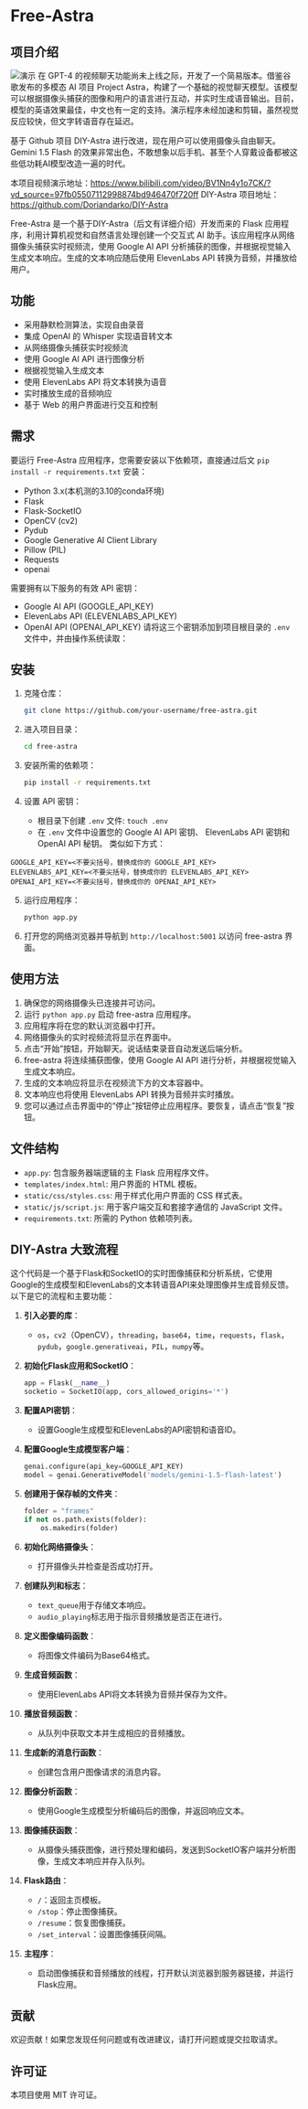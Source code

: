 
# Free-Astra

## 项目介绍
![演示](./frames/演示.png)
在 GPT-4 的视频聊天功能尚未上线之际，开发了一个简易版本。借鉴谷歌发布的多模态 AI 项目 Project Astra，构建了一个基础的视觉聊天模型。该模型可以根据摄像头捕获的图像和用户的语言进行互动，并实时生成语音输出。目前，模型的英语效果最佳，中文也有一定的支持。演示程序未经加速和剪辑，虽然视觉反应较快，但文字转语音存在延迟。

基于 Github 项目 DIY-Astra 进行改进，现在用户可以使用摄像头自由聊天。Gemini 1.5 Flash 的效果非常出色，不敢想象以后手机、甚至个人穿戴设备都被这些低功耗AI模型改造一遍的时代。

本项目视频演示地址：https://www.bilibili.com/video/BV1Nn4y1o7CK/?vd_source=97fb05507112998874bd946470f720ff
DIY-Astra 项目地址：https://github.com/Doriandarko/DIY-Astra

Free-Astra 是一个基于DIY-Astra（后文有详细介绍）开发而来的 Flask 应用程序，利用计算机视觉和自然语言处理创建一个交互式 AI 助手。该应用程序从网络摄像头捕获实时视频流，使用 Google AI API 分析捕获的图像，并根据视觉输入生成文本响应。生成的文本响应随后使用 ElevenLabs API 转换为音频，并播放给用户。

## 功能
- 采用静默检测算法，实现自由录音
- 集成 OpenAI 的 Whisper 实现语音转文本
- 从网络摄像头捕获实时视频流
- 使用 Google AI API 进行图像分析
- 根据视觉输入生成文本
- 使用 ElevenLabs API 将文本转换为语音
- 实时播放生成的音频响应
- 基于 Web 的用户界面进行交互和控制



## 需求
要运行 Free-Astra 应用程序，您需要安装以下依赖项，直接通过后文 `pip install -r requirements.txt` 安装：
- Python 3.x(本机测的3.10的conda环境)
- Flask
- Flask-SocketIO
- OpenCV (cv2)
- Pydub
- Google Generative AI Client Library
- Pillow (PIL)
- Requests
- openai

需要拥有以下服务的有效 API 密钥：
- Google AI API (GOOGLE_API_KEY)
- ElevenLabs API (ELEVENLABS_API_KEY)
- OpenAI API  (OPENAI_API_KEY)
请将这三个密钥添加到项目根目录的 `.env` 文件中，并由操作系统读取：

## 安装
1. 克隆仓库：
   ```bash
   git clone https://github.com/your-username/free-astra.git
   ```

2. 进入项目目录：
   ```bash
   cd free-astra
   ```

3. 安装所需的依赖项：
   ```bash
   pip install -r requirements.txt
   ```

4. 设置 API 密钥：
   - 根目录下创建 `.env` 文件: `touch .env`
   - 在 `.env` 文件中设置您的 Google AI API 密钥、 ElevenLabs API 密钥和 OpenAI API 秘钥。
类似如下方式：
```
GOOGLE_API_KEY=<不要尖括号，替换成你的 GOOGLE_API_KEY>
ELEVENLABS_API_KEY=<不要尖括号，替换成你的 ELEVENLABS_API_KEY>
OPENAI_API_KEY=<不要尖括号，替换成你的 OPENAI_API_KEY>
```

5. 运行应用程序：
   ```bash
   python app.py
   ```

6. 打开您的网络浏览器并导航到 `http://localhost:5001` 以访问 free-astra 界面。

## 使用方法
1. 确保您的网络摄像头已连接并可访问。
2. 运行 `python app.py` 启动 free-astra 应用程序。
3. 应用程序将在您的默认浏览器中打开。
4. 网络摄像头的实时视频流将显示在界面中。
5. 点击“开始”按钮，开始聊天。说话结束录音自动发送后端分析。
6. free-astra 将连续捕获图像，使用 Google AI API 进行分析，并根据视觉输入生成文本响应。
7. 生成的文本响应将显示在视频流下方的文本容器中。
8. 文本响应也将使用 ElevenLabs API 转换为音频并实时播放。
9. 您可以通过点击界面中的“停止”按钮停止应用程序。要恢复，请点击“恢复”按钮。

## 文件结构
- `app.py`: 包含服务器端逻辑的主 Flask 应用程序文件。
- `templates/index.html`: 用户界面的 HTML 模板。
- `static/css/styles.css`: 用于样式化用户界面的 CSS 样式表。
- `static/js/script.js`: 用于客户端交互和套接字通信的 JavaScript 文件。
- `requirements.txt`: 所需的 Python 依赖项列表。


## DIY-Astra 大致流程
这个代码是一个基于Flask和SocketIO的实时图像捕获和分析系统，它使用Google的生成模型和ElevenLabs的文本转语音API来处理图像并生成音频反馈。以下是它的流程和主要功能：

1. **引入必要的库**：
   - `os`，`cv2`（OpenCV），`threading`，`base64`，`time`，`requests`，`flask`，`pydub`，`google.generativeai`，`PIL`，`numpy`等。

2. **初始化Flask应用和SocketIO**：
   ```python
   app = Flask(__name__)
   socketio = SocketIO(app, cors_allowed_origins='*')
   ```

3. **配置API密钥**：
   - 设置Google生成模型和ElevenLabs的API密钥和语音ID。

4. **配置Google生成模型客户端**：
   ```python
   genai.configure(api_key=GOOGLE_API_KEY)
   model = genai.GenerativeModel('models/gemini-1.5-flash-latest')
   ```

5. **创建用于保存帧的文件夹**：
   ```python
   folder = "frames"
   if not os.path.exists(folder):
       os.makedirs(folder)
   ```

6. **初始化网络摄像头**：
   - 打开摄像头并检查是否成功打开。

7. **创建队列和标志**：
   - `text_queue`用于存储文本响应。
   - `audio_playing`标志用于指示音频播放是否正在进行。

8. **定义图像编码函数**：
   - 将图像文件编码为Base64格式。

9. **生成音频函数**：
   - 使用ElevenLabs API将文本转换为音频并保存为文件。

10. **播放音频函数**：
    - 从队列中获取文本并生成相应的音频播放。

11. **生成新的消息行函数**：
    - 创建包含用户图像请求的消息内容。

12. **图像分析函数**：
    - 使用Google生成模型分析编码后的图像，并返回响应文本。

13. **图像捕获函数**：
    - 从摄像头捕获图像，进行预处理和编码，发送到SocketIO客户端并分析图像，生成文本响应并存入队列。

14. **Flask路由**：
    - `/`：返回主页模板。
    - `/stop`：停止图像捕获。
    - `/resume`：恢复图像捕获。
    - `/set_interval`：设置图像捕获间隔。

15. **主程序**：
    - 启动图像捕获和音频播放的线程，打开默认浏览器到服务器链接，并运行Flask应用。



## 贡献
欢迎贡献！如果您发现任何问题或有改进建议，请打开问题或提交拉取请求。

## 许可证
本项目使用 MIT 许可证。
